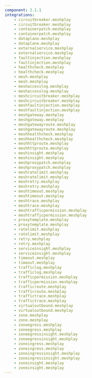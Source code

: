 ```yaml
---
component: 2.1.1
integrations:
    - circuitbreaker.meshplay
    - circuitbreaker.meshplay
    - containerpatch.meshplay
    - containerpatch.meshplay
    - dataplane.meshplay
    - dataplane.meshplay
    - externalservice.meshplay
    - externalservice.meshplay
    - faultinjection.meshplay
    - faultinjection.meshplay
    - healthcheck.meshplay
    - healthcheck.meshplay
    - mesh.meshplay
    - mesh.meshplay
    - meshaccesslog.meshplay
    - meshaccesslog.meshplay
    - meshcircuitbreaker.meshplay
    - meshcircuitbreaker.meshplay
    - meshfaultinjection.meshplay
    - meshfaultinjection.meshplay
    - meshgateway.meshplay
    - meshgateway.meshplay
    - meshgatewayroute.meshplay
    - meshgatewayroute.meshplay
    - meshhealthcheck.meshplay
    - meshhealthcheck.meshplay
    - meshhttproute.meshplay
    - meshhttproute.meshplay
    - meshinsight.meshplay
    - meshinsight.meshplay
    - meshproxypatch.meshplay
    - meshproxypatch.meshplay
    - meshratelimit.meshplay
    - meshratelimit.meshplay
    - meshretry.meshplay
    - meshretry.meshplay
    - meshtimeout.meshplay
    - meshtimeout.meshplay
    - meshtrace.meshplay
    - meshtrace.meshplay
    - meshtrafficpermission.meshplay
    - meshtrafficpermission.meshplay
    - proxytemplate.meshplay
    - proxytemplate.meshplay
    - ratelimit.meshplay
    - ratelimit.meshplay
    - retry.meshplay
    - retry.meshplay
    - serviceinsight.meshplay
    - serviceinsight.meshplay
    - timeout.meshplay
    - timeout.meshplay
    - trafficlog.meshplay
    - trafficlog.meshplay
    - trafficpermission.meshplay
    - trafficpermission.meshplay
    - trafficroute.meshplay
    - trafficroute.meshplay
    - traffictrace.meshplay
    - traffictrace.meshplay
    - virtualoutbound.meshplay
    - virtualoutbound.meshplay
    - zone.meshplay
    - zone.meshplay
    - zoneegress.meshplay
    - zoneegress.meshplay
    - zoneegressinsight.meshplay
    - zoneegressinsight.meshplay
    - zoneingress.meshplay
    - zoneingress.meshplay
    - zoneingressinsight.meshplay
    - zoneingressinsight.meshplay
    - zoneinsight.meshplay
    - zoneinsight.meshplay
---
```

